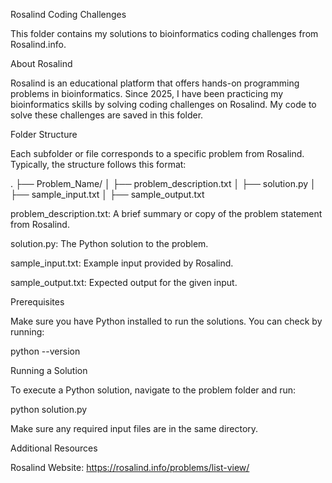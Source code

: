 Rosalind Coding Challenges

This folder contains my solutions to bioinformatics coding challenges from Rosalind.info.

About Rosalind

Rosalind is an educational platform that offers hands-on programming problems in bioinformatics. Since 2025, I have been practicing my bioinformatics skills by solving coding challenges on Rosalind. 
My code to solve these challenges are saved in this folder. 

Folder Structure

Each subfolder or file corresponds to a specific problem from Rosalind. Typically, the structure follows this format:

.
├── Problem_Name/
│   ├── problem_description.txt
│   ├── solution.py
│   ├── sample_input.txt
│   ├── sample_output.txt

problem_description.txt: A brief summary or copy of the problem statement from Rosalind.

solution.py: The Python solution to the problem.

sample_input.txt: Example input provided by Rosalind.

sample_output.txt: Expected output for the given input.

Prerequisites

Make sure you have Python installed to run the solutions. You can check by running:

python --version

Running a Solution

To execute a Python solution, navigate to the problem folder and run:

python solution.py

Make sure any required input files are in the same directory.



Additional Resources

Rosalind Website: https://rosalind.info/problems/list-view/

